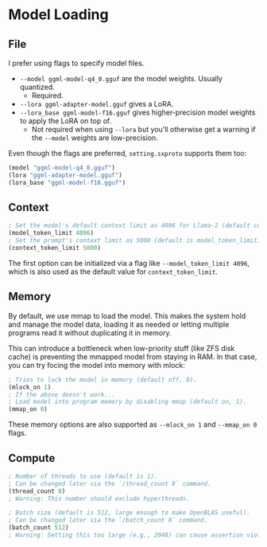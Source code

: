 # Model Loading

## File
I prefer using flags to specify model files.
- `--model ggml-model-q4_0.gguf` are the model weights. Usually quantized.
  - Required.
- `--lora ggml-adapter-model.gguf` gives a LoRA.
- `--lora_base ggml-model-f16.gguf` gives higher-precision model weights to apply the LoRA on top of.
  - Not required when using `--lora` but you'll otherwise get a warning if the `--model` weights are low-precision.

Even though the flags are preferred, `setting.sxproto` supports them too:
```lisp
(model "ggml-model-q4_0.gguf")
(lora "ggml-adapter-model.gguf")
(lora_base "ggml-model-f16.gguf")
```

## Context
```lisp
; Set the model's default context limit as 4096 for Llama-2 (default comes from the model).
(model_token_limit 4096)
; Set the prompt's context limit as 5000 (default is model_token_limit).
(context_token_limit 5000)
```

The first option can be initialized via a flag like `--model_token_limit 4096`, which is also used as the default value for `context_token_limit`.

## Memory
By default, we use mmap to load the model.
This makes the system hold and manage the model data, loading it as needed or letting multiple programs read it without duplicating it in memory.

This can introduce a bottleneck when low-priority stuff (like ZFS disk cache) is preventing the mmapped model from staying in RAM.
In that case, you can try focing the model into memory with mlock:
```lisp
; Tries to lock the model in memory (default off, 0).
(mlock_on 1)
; If the above doesn't work...
; Load model into program memory by disabling mmap (default on, 1).
(mmap_on 0)
```

These memory options are also supported as `--mlock_on 1` and `--mmap_on 0` flags.

## Compute
```lisp
; Number of threads to use (default is 1).
; Can be changed later via the `/thread_count 8` command.
(thread_count 8)
; Warning: This number should exclude hyperthreads.

; Batch size (default is 512, large enough to make OpenBLAS useful).
; Can be changed later via the `/batch_count 8` command.
(batch_count 512)
; Warning: Setting this too large (e.g., 2048) can cause assertion violations.
```

